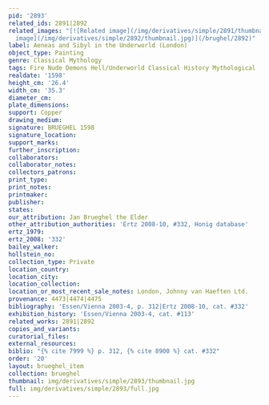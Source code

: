 ```yaml
---
pid: '2893'
related_ids: 2891|2892
related_images: "[![Related image](/img/derivatives/simple/2891/thumbnail.jpg)](/brughel/2891)|[![Related
  image](/img/derivatives/simple/2892/thumbnail.jpg)](/brughel/2892)"
label: Aeneas and Sibyl in the Underworld (London)
object_type: Painting
genre: Classical Mythology
tags: Fire Nude Demons Hell/Underworld Classical History Mythological
realdate: '1598'
height_cm: '26.4'
width_cm: '35.3'
diameter_cm: 
plate_dimensions: 
support: Copper
drawing_medium: 
signature: BRUEGHEL 1598
signature_location: 
support_marks: 
further_inscription: 
collaborators: 
collaborator_notes: 
collectors_patrons: 
print_type: 
print_notes: 
printmaker: 
publisher: 
states: 
our_attribution: Jan Brueghel the Elder
other_attribution_authorities: 'Ertz 2008-10, #332, Honig database'
ertz_1979: 
ertz_2008: '332'
bailey_walker: 
hollstein_no: 
collection_type: Private
location_country: 
location_city: 
location_collection: 
location_or_most_recent_sale_notes: London, Johnny van Haeften Ltd.
provenance: 4473|4474|4475
bibliography: 'Essen/Vienna 2003-4, p. 312|Ertz 2008-10, cat. #332'
exhibition_history: 'Essen/Vienna 2003-4, cat. #113'
related_works: 2891|2892
copies_and_variants: 
curatorial_files: 
external_resources: 
biblio: "{% cite 7999 %} p. 312, {% cite 8900 %} cat. #332"
order: '20'
layout: brueghel_item
collection: brueghel
thumbnail: img/derivatives/simple/2893/thumbnail.jpg
full: img/derivatives/simple/2893/full.jpg
---
```

